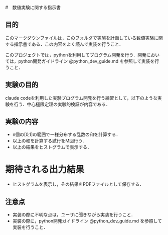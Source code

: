 #　数値実験に関する指示書

## 目的
このマークダウンファイルは，このフォルダで実施を計画している数値実験に関する指示書である．この内容をよく読んで実装を行うこと．

このプロジェクトでは，pythonを利用してプログラム開発を行う．開発においては，python開発ガイドライン @python_dev_guide.md を参照して実装を行うこと．

## 実験の目的
claude codeを利用した実験プログラム開発を行う練習として，以下のような実験を行う．中心極限定理の実験的検証が内容である．

## 実験の内容
* n個の[0,1]の範囲で一様分布する乱数の和を計算する．
* 以上の和を計算する試行をM回行う．
* 以上の結果をヒストグラムで表示する．

# 期待される出力結果
* ヒストグラムを表示し，その結果をPDFファイルとして保存する．

## 注意点
* 実装の際に不明な点は，ユーザに聞きながら実装を行うこと．
* 実装の際に，python開発ガイドライン @python_dev_guide.md を参照して実装を行うこと．






